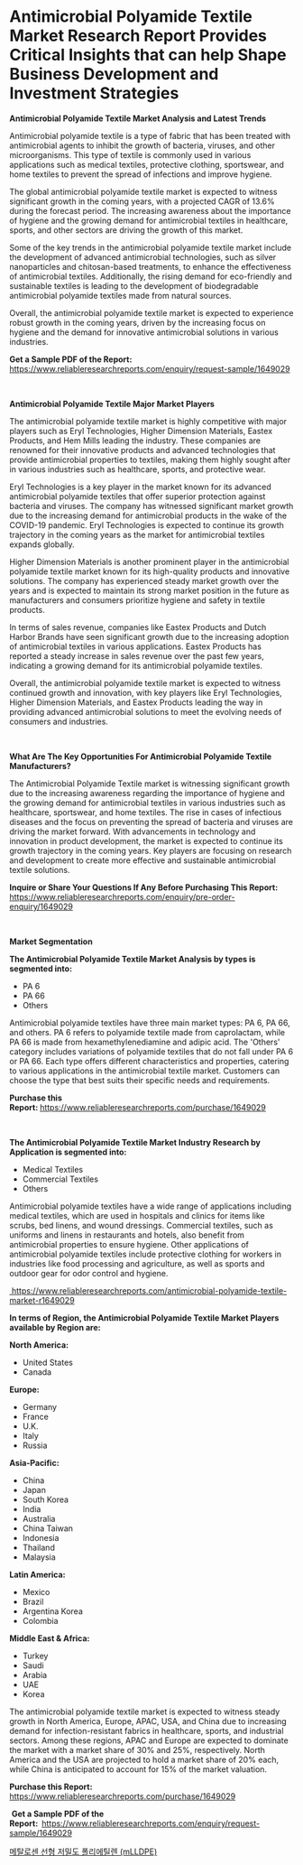 <p><h1>Antimicrobial Polyamide Textile Market Research Report Provides Critical Insights that can help Shape Business Development and Investment Strategies</h1></p><p><strong>Antimicrobial Polyamide Textile Market Analysis and Latest Trends</strong></p>
<p><p>Antimicrobial polyamide textile is a type of fabric that has been treated with antimicrobial agents to inhibit the growth of bacteria, viruses, and other microorganisms. This type of textile is commonly used in various applications such as medical textiles, protective clothing, sportswear, and home textiles to prevent the spread of infections and improve hygiene.</p><p>The global antimicrobial polyamide textile market is expected to witness significant growth in the coming years, with a projected CAGR of 13.6% during the forecast period. The increasing awareness about the importance of hygiene and the growing demand for antimicrobial textiles in healthcare, sports, and other sectors are driving the growth of this market.</p><p>Some of the key trends in the antimicrobial polyamide textile market include the development of advanced antimicrobial technologies, such as silver nanoparticles and chitosan-based treatments, to enhance the effectiveness of antimicrobial textiles. Additionally, the rising demand for eco-friendly and sustainable textiles is leading to the development of biodegradable antimicrobial polyamide textiles made from natural sources.</p><p>Overall, the antimicrobial polyamide textile market is expected to experience robust growth in the coming years, driven by the increasing focus on hygiene and the demand for innovative antimicrobial solutions in various industries.</p></p>
<p><strong>Get a Sample PDF of the Report:&nbsp;</strong> <a href="https://www.reliableresearchreports.com/enquiry/request-sample/1649029">https://www.reliableresearchreports.com/enquiry/request-sample/1649029</a></p>
<p>&nbsp;</p>
<p><strong>Antimicrobial Polyamide Textile Major Market Players</strong></p>
<p><p>The antimicrobial polyamide textile market is highly competitive with major players such as Eryl Technologies, Higher Dimension Materials, Eastex Products, and Hem Mills leading the industry. These companies are renowned for their innovative products and advanced technologies that provide antimicrobial properties to textiles, making them highly sought after in various industries such as healthcare, sports, and protective wear.</p><p>Eryl Technologies is a key player in the market known for its advanced antimicrobial polyamide textiles that offer superior protection against bacteria and viruses. The company has witnessed significant market growth due to the increasing demand for antimicrobial products in the wake of the COVID-19 pandemic. Eryl Technologies is expected to continue its growth trajectory in the coming years as the market for antimicrobial textiles expands globally.</p><p>Higher Dimension Materials is another prominent player in the antimicrobial polyamide textile market known for its high-quality products and innovative solutions. The company has experienced steady market growth over the years and is expected to maintain its strong market position in the future as manufacturers and consumers prioritize hygiene and safety in textile products.</p><p>In terms of sales revenue, companies like Eastex Products and Dutch Harbor Brands have seen significant growth due to the increasing adoption of antimicrobial textiles in various applications. Eastex Products has reported a steady increase in sales revenue over the past few years, indicating a growing demand for its antimicrobial polyamide textiles.</p><p>Overall, the antimicrobial polyamide textile market is expected to witness continued growth and innovation, with key players like Eryl Technologies, Higher Dimension Materials, and Eastex Products leading the way in providing advanced antimicrobial solutions to meet the evolving needs of consumers and industries.</p></p>
<p>&nbsp;</p>
<p><strong>What Are The Key Opportunities For Antimicrobial Polyamide Textile Manufacturers?</strong></p>
<p><p>The Antimicrobial Polyamide Textile market is witnessing significant growth due to the increasing awareness regarding the importance of hygiene and the growing demand for antimicrobial textiles in various industries such as healthcare, sportswear, and home textiles. The rise in cases of infectious diseases and the focus on preventing the spread of bacteria and viruses are driving the market forward. With advancements in technology and innovation in product development, the market is expected to continue its growth trajectory in the coming years. Key players are focusing on research and development to create more effective and sustainable antimicrobial textile solutions.</p></p>
<p><strong>Inquire or Share Your Questions If Any Before Purchasing This Report:</strong> <a href="https://www.reliableresearchreports.com/enquiry/pre-order-enquiry/1649029">https://www.reliableresearchreports.com/enquiry/pre-order-enquiry/1649029</a></p>
<p>&nbsp;</p>
<p><strong>Market Segmentation</strong></p>
<p><strong>The Antimicrobial Polyamide Textile Market Analysis by types is segmented into:</strong></p>
<p><ul><li>PA 6</li><li>PA 66</li><li>Others</li></ul></p>
<p><p>Antimicrobial polyamide textiles have three main market types: PA 6, PA 66, and others. PA 6 refers to polyamide textile made from caprolactam, while PA 66 is made from hexamethylenediamine and adipic acid. The 'Others' category includes variations of polyamide textiles that do not fall under PA 6 or PA 66. Each type offers different characteristics and properties, catering to various applications in the antimicrobial textile market. Customers can choose the type that best suits their specific needs and requirements.</p></p>
<p><strong>Purchase this Report:&nbsp;</strong><a href="https://www.reliableresearchreports.com/purchase/1649029">https://www.reliableresearchreports.com/purchase/1649029</a></p>
<p>&nbsp;</p>
<p><strong>The Antimicrobial Polyamide Textile Market Industry Research by Application is segmented into:</strong></p>
<p><ul><li>Medical Textiles</li><li>Commercial Textiles</li><li>Others</li></ul></p>
<p><p>Antimicrobial polyamide textiles have a wide range of applications including medical textiles, which are used in hospitals and clinics for items like scrubs, bed linens, and wound dressings. Commercial textiles, such as uniforms and linens in restaurants and hotels, also benefit from antimicrobial properties to ensure hygiene. Other applications of antimicrobial polyamide textiles include protective clothing for workers in industries like food processing and agriculture, as well as sports and outdoor gear for odor control and hygiene.</p></p>
<p><a href="https://www.reliableresearchreports.com/antimicrobial-polyamide-textile-market-r1649029">&nbsp;https://www.reliableresearchreports.com/antimicrobial-polyamide-textile-market-r1649029</a></p>
<p><strong>In terms of Region, the Antimicrobial Polyamide Textile Market Players available by Region are:</strong></p>
<p>
    <p> <strong> North America: </strong>
        <ul>
            <li>United States</li>
            <li>Canada</li>
        </ul>
        </p> 
    <p> <strong> Europe: </strong>
        <ul>
            <li>Germany</li>
            <li>France</li>
            <li>U.K.</li>
            <li>Italy</li>
            <li>Russia</li>
        </ul>
        </p> 
    <p> <strong> Asia-Pacific: </strong>
        <ul>
            <li>China</li>
            <li>Japan</li>
            <li>South Korea</li>
            <li>India</li>
            <li>Australia</li>
            <li>China Taiwan</li>
            <li>Indonesia</li>
            <li>Thailand</li>
            <li>Malaysia</li>
        </ul>
        </p> 
    <p> <strong> Latin America: </strong>
        <ul>
            <li>Mexico</li>
            <li>Brazil</li>
            <li>Argentina Korea</li>
            <li>Colombia</li>
        </ul>
        </p> 
    <p> <strong> Middle East & Africa: </strong>
        <ul>
            <li>Turkey</li>
            <li>Saudi</li>
            <li>Arabia</li>
            <li>UAE</li>
            <li>Korea</li>
        </ul>
    </p>
    </p>
<p><p>The antimicrobial polyamide textile market is expected to witness steady growth in North America, Europe, APAC, USA, and China due to increasing demand for infection-resistant fabrics in healthcare, sports, and industrial sectors. Among these regions, APAC and Europe are expected to dominate the market with a market share of 30% and 25%, respectively. North America and the USA are projected to hold a market share of 20% each, while China is anticipated to account for 15% of the market valuation.</p></p>
<p><strong>Purchase this Report: </strong><a href="https://www.reliableresearchreports.com/purchase/1649029">https://www.reliableresearchreports.com/purchase/1649029</a></p>
<p>&nbsp;<strong>Get a Sample PDF of the Report:&nbsp;&nbsp;</strong><a href="https://www.reliableresearchreports.com/enquiry/request-sample/1649029">https://www.reliableresearchreports.com/enquiry/request-sample/1649029</a></p>
<p><strong></strong></p>
<p><p><a href="https://github.com/marufmohassin05/Market-Research-Report-List-1/blob/main/6562886103909.md">메탈로센 선형 저밀도 폴리에틸렌 (mLLDPE)</a></p></p>